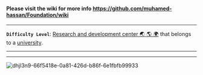 #### Please visit the wiki for more info https://github.com/muhamed-hassan/Foundation/wiki

***

**`Difficulty Level`**: [Research and development center 🌏 🌎 🌍](https://en.wikipedia.org/wiki/Research_and_development) that belongs to a [university](https://en.wikipedia.org/wiki/University).

***
***

![dhjl3n9-66f5418e-0a81-426d-b86f-6e1fbfb99933](https://github.com/user-attachments/assets/85e22f72-0559-45d8-931b-b3986dace46b)
